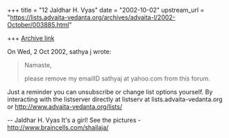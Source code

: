 +++
title = "12 Jaldhar H. Vyas"
date = "2002-10-02"
upstream_url = "https://lists.advaita-vedanta.org/archives/advaita-l/2002-October/003885.html"

+++
[Archive link](https://lists.advaita-vedanta.org/archives/advaita-l/2002-October/003885.html)

On Wed, 2 Oct 2002, sathya j wrote:

> Namaste,
>
> please remove my emailID sathyaj at yahoo.com from this
> forum.
>

Just a reminder you can unsubscribe or change list options yourself. By
interacting with the listserver directly at
listserv at lists.advaita-vedanta.org or http://www.advaita-vedanta.org/lists/


--
Jaldhar H. Vyas <jaldhar at braincells.com>
It's a girl! See the pictures - http://www.braincells.com/shailaja/

